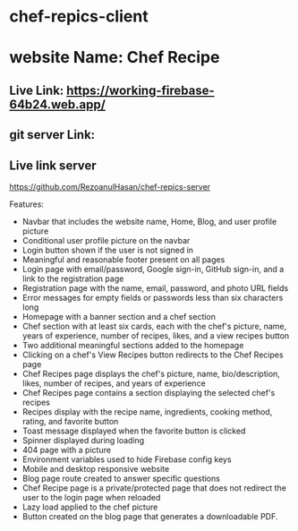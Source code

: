 # chef-repics-client
#  website Name: Chef Recipe

## Live Link: https://working-firebase-64b24.web.app/
## git server Link: 



## Live  link server
https://github.com/RezoanulHasan/chef-repics-server

Features:

- Navbar that includes the website name, Home, Blog, and user profile picture
- Conditional user profile picture on the navbar
- Login button shown if the user is not signed in
- Meaningful and reasonable footer present on all pages
- Login page with email/password, Google sign-in, GitHub sign-in, and a link to the registration page
- Registration page with the name, email, password, and photo URL fields
- Error messages for empty fields or passwords less than six characters long
- Homepage with a banner section and a chef section
- Chef section with at least six cards, each with the chef's picture, name, years of experience, number of recipes, likes, and a view recipes button
- Two additional meaningful sections added to the homepage
- Clicking on a chef's View Recipes button redirects to the Chef Recipes page
- Chef Recipes page displays the chef's picture, name, bio/description, likes, number of recipes, and years of experience
- Chef Recipes page contains a section displaying the selected chef's recipes
- Recipes display with the recipe name, ingredients, cooking method, rating, and favorite button
- Toast message displayed when the favorite button is clicked
- Spinner displayed during loading
- 404 page with a picture
- Environment variables used to hide Firebase config keys
- Mobile and desktop responsive website
- Blog page route created to answer specific questions
- Chef Recipe page is a private/protected page that does not redirect the user to the login page when reloaded
- Lazy load applied to the chef picture
- Button created on the blog page that generates a downloadable PDF.
